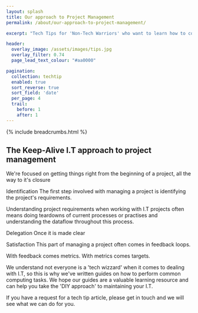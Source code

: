 ```yaml
---
layout: splash
title: Our approach to Project Management
permalink: /about/our-approach-to-project-management/

excerpt: "Tech Tips for 'Non-Tech Warriors' who want to learn how to complete common computing tasks."

header:
  overlay_image: /assets/images/tips.jpg
  overlay_filter: 0.74
  page_lead_text_colour: "#aa0000"

pagination:
  collection: techtip
  enabled: true
  sort_reverse: true
  sort_field: 'date'
  per_page: 4
  trail:
    before: 1
    after: 1
---
```


{% include breadcrumbs.html %}


<h2>The Keep-Alive I.T approach to project management</h2>

We're focused on getting things right from the beginning of a project, all the way to it's closure

Identification
The first step involved with managing a project is identifying the project's requirements.

Understanding project requirements when working with I.T projects often means doing teardowns of current processes or practises and understanding the dataflow throughout this process.



Delegation
Once it is made clear 

Satisfaction
This part of managing a project often comes in feedback loops.

With feedback comes metrics. With metrics comes targets.



<p>We understand not everyone is a 'tech wizzard' when it comes to dealing with I.T, so this is why we've written guides on how to perform common computing tasks. We hope our guides are a valuable learning resource and can help you take the 'DIY approach' to maintaining your I.T.</p>
<p>If you have a request for a tech tip article, please get in touch and we will see what we can do for you.</p>